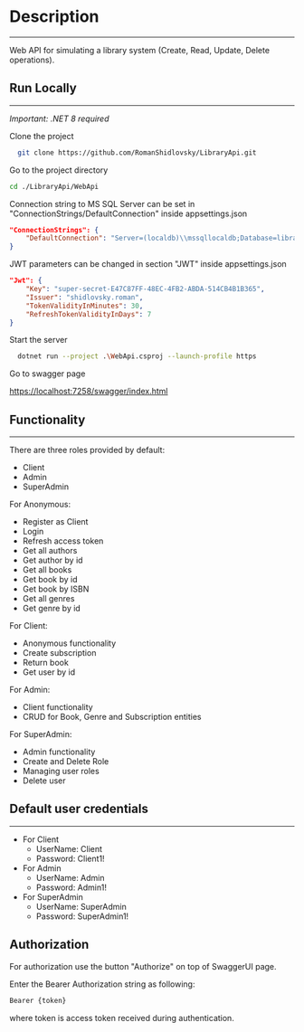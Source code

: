 
# Description 
_______________
Web API for simulating a library system (Create, Read, Update, Delete operations).

## Run Locally
______________________
*Important: .NET 8 required*

Clone the project

```bash
  git clone https://github.com/RomanShidlovsky/LibraryApi.git
```

Go to the project directory

```bash
cd ./LibraryApi/WebApi
```

Connection string to MS SQL Server can be set in "ConnectionStrings/DefaultConnection" inside appsettings.json    

```json
"ConnectionStrings": {
    "DefaultConnection": "Server=(localdb)\\mssqllocaldb;Database=librarydb;Trusted_Connection=True;"
}
```

JWT parameters can be changed in section "JWT" inside appsettings.json

```json
"Jwt": {
    "Key": "super-secret-E47C87FF-48EC-4FB2-ABDA-514CB4B1B365",
    "Issuer": "shidlovsky.roman",
    "TokenValidityInMinutes": 30,
    "RefreshTokenValidityInDays": 7
}
```

Start the server

```bash
  dotnet run --project .\WebApi.csproj --launch-profile https
```

Go to swagger page 

<https://localhost:7258/swagger/index.html>

## Functionality
_______________________
There are three roles provided by default:
- Client
- Admin
- SuperAdmin

For Anonymous:
- Register as Client
- Login
- Refresh access token
- Get all authors
- Get author by id
- Get all books
- Get book by id
- Get book by ISBN
- Get all genres
- Get genre by id

For Client:
- Anonymous functionality
- Create subscription
- Return book
- Get user by id

For Admin:
- Client functionality
- CRUD for Book, Genre and Subscription entities

For SuperAdmin:
- Admin functionality
- Create and Delete Role
- Managing user roles
- Delete user

## Default user credentials
________________
- For Client 
  - UserName: Client
  - Password: Client1!
- For Admin
  - UserName: Admin
  - Password: Admin1!
- For SuperAdmin
  - UserName: SuperAdmin
  - Password: SuperAdmin1!

## Authorization

For authorization use the button "Authorize" on top of SwaggerUI page.

Enter the Bearer Authorization string as following: 

```bash
Bearer {token}
```

where token is access token received during authentication.
